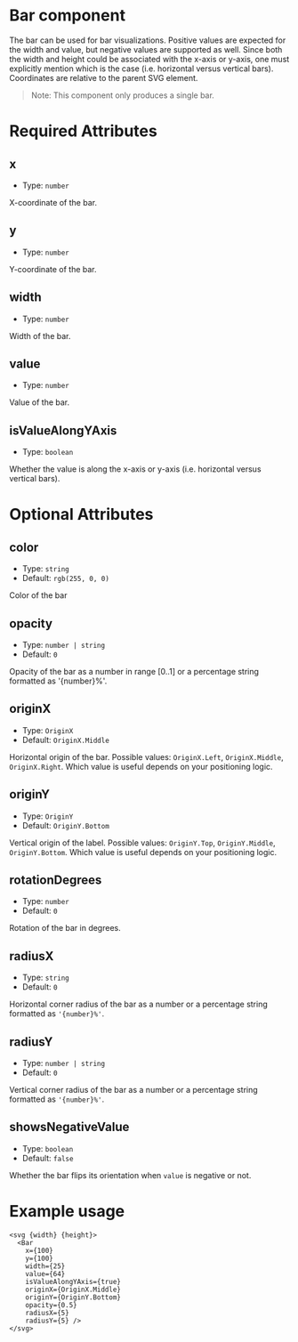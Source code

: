 # Bar component

The bar can be used for bar visualizations.
Positive values are expected for the width and value, but
negative values are supported as well.
Since both the width and height could be associated with
the x-axis or y-axis, one must explicitly mention which
is the case (i.e. horizontal versus vertical bars).
Coordinates are relative to the parent SVG element.

> Note: This component only produces a single bar.

# Required Attributes

## x

- Type: `number`

X-coordinate of the bar.

## y

- Type: `number`

Y-coordinate of the bar.

## width

- Type: `number`

Width of the bar.

## value

- Type: `number`

Value of the bar.

## isValueAlongYAxis

- Type: `boolean`

Whether the value is along the x-axis or y-axis (i.e. horizontal versus vertical bars).

# Optional Attributes

## color

- Type: `string`
- Default: `rgb(255, 0, 0)`

Color of the bar

## opacity

- Type: `number | string`
- Default: `0`

Opacity of the bar as a number in range [0..1] or
a percentage string formatted as '{number}%'.

## originX

- Type: `OriginX`
- Default: `OriginX.Middle`

Horizontal origin of the bar.
Possible values: `OriginX.Left`, `OriginX.Middle`, `OriginX.Right`.
Which value is useful depends on your positioning logic.

## originY

- Type: `OriginY`
- Default: `OriginY.Bottom`

Vertical origin of the label.
Possible values: `OriginY.Top`, `OriginY.Middle`, `OriginY.Bottom`.
Which value is useful depends on your positioning logic.

## rotationDegrees

- Type: `number`
- Default: `0`

Rotation of the bar in degrees.

## radiusX

- Type: `string`
- Default: `0`

Horizontal corner radius of the bar as a number
or a percentage string formatted as `'{number}%'`.

## radiusY

- Type: `number | string`
- Default: `0`

Vertical corner radius of the bar as a number
or a percentage string formatted as `'{number}%'`.

## showsNegativeValue

- Type: `boolean`
- Default: `false`

Whether the bar flips its orientation when `value` is negative or not.

# Example usage

```svelte
<svg {width} {height}>
  <Bar
    x={100}
    y={100}
    width={25}
    value={64}
    isValueAlongYAxis={true}
    originX={OriginX.Middle}
    originY={OriginY.Bottom}
    opacity={0.5}
    radiusX={5}
    radiusY={5} />
</svg>
```
